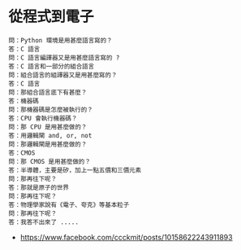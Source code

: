 # 從程式到電子

```
問：Python 環境是用甚麼語言寫的？ 
答：C 語言
問：C 語言編譯器又是用甚麼語言寫的 ?
答：C 語言和一部分的組合語言
問：組合語言的組譯器又是用甚麼寫的？
答：C 語言
問：那組合語言底下有甚麼？
答：機器碼
問：那機器碼是怎麼被執行的？
答：CPU 會執行機器碼？
問：那 CPU 是用甚麼做的？
答：用邏輯閘 and, or, not
問：那邏輯閘是用甚麼做的？
答：CMOS 
問：那 CMOS 是用甚麼做的？
答：半導體，主要是矽，加上一點五價和三價元素
問：那再往下呢？
答：那就是原子的世界
問：那再往下呢？
答：物理學家說有《電子、夸克》等基本粒子
問：那再往下呢？
答：我答不出來了 .....
```

* https://www.facebook.com/ccckmit/posts/10158622243911893
